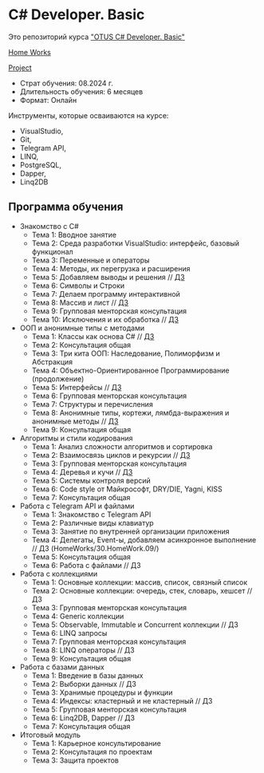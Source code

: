 # C# Developer. Basic
Это репозиторий курса ["OTUS C# Developer. Basic"](https://otus.ru/lessons/c-sharp-basic/)

[Home Works](HomeWorks/)

[Project](https://github.com/proninp/Otus.CSharp.Basic.Project)

* Страт обучения: 08.2024 г.
* Длительность обучения: 6 месяцев
* Формат: Онлайн

Инструменты, которые осваиваются на курсе:
* VisualStudio,
* Git,
* Telegram API,
* LINQ,
* PostgreSQL,
* Dapper,
* Linq2DB


## Программа обучения

* Знакомство с C#
	* Тема 1: Вводное занятие
	* Тема 2: Среда разработки VisualStudio: интерфейс, базовый функционал
	* Тема 3: Переменные и операторы
	* Тема 4: Методы, их перегрузка и расширения
	* Тема 5: Добавляем выводы и решения // [ДЗ](HomeWorks/05.HomeWork.01/)
	* Тема 6: Символы и Строки
	* Тема 7: Делаем программу интерактивной
	* Тема 8: Массив и лист // [ДЗ](HomeWorks/08.HomeWork.02/)
	* Тема 9: Групповая менторская консультация
	* Тема 10: Исключения и их обработка // [ДЗ](HomeWorks/10.HomeWork.03/)
* ООП и анонимные типы с методами
	* Тема 1: Классы как основа C# // [ДЗ](HomeWorks/11.HomeWork.04/)
	* Тема 2: Консультация общая
	* Тема 3: Три кита ООП: Наследование, Полиморфизм и Абстракция
	* Тема 4: Объектно-Ориентированное Программирование (продолжение)
	* Тема 5: Интерфейсы // [ДЗ](HomeWorks/15.HomeWork.05/)
	* Тема 6: Групповая менторская консультация
	* Тема 7: Структуры и перечисления
	* Тема 8: Анонимные типы, кортежи, лямбда-выражения и анонимные методы // [ДЗ](HomeWorks/18.HomeWork.06/)
	* Тема 9: Консультация общая
* Алгоритмы и стили кодирования
	* Тема 1: Анализ сложности алгоритмов и сортировка
	* Тема 2: Взаимосвязь циклов и рекурсии // [ДЗ](HomeWorks/21.HomeWork.07/)
	* Тема 3: Групповая менторская консультация
	* Тема 4: Деревья и кучи // [ДЗ](HomeWorks/23.HomeWork.08/)
	* Тема 5: Системы контроля версий
	* Тема 6: Code style от Майкрософт, DRY/DIE, Yagni, KISS
	* Тема 7: Консультация общая
* Работа с Telegram API и файлами
	* Тема 1: Знакомство с Telegram API
	* Тема 2: Различные виды клавиатур
	* Тема 3: Занятие по внутренней организации приложения
	* Тема 4: Делегаты, Event-ы, добавляем асинхронное выполнение // ДЗ (HomeWorks/30.HomeWork.09/)
	* Тема 5: Консультация общая
	* Тема 6: Работа с файлами // ДЗ
* Работа с коллекциями
	* Тема 1: Основные коллекции: массив, список, связный список
	* Тема 2: Основные коллекции: очередь, стек, словарь, хешсет // ДЗ
	* Тема 3: Групповая менторская консультация
	* Тема 4: Generic коллекции
	* Тема 5: Observable, Immutable и Concurrent коллекции // ДЗ
	* Тема 6: LINQ запросы
	* Тема 7: Групповая менторская консультация
	* Тема 8: LINQ операторы // ДЗ
	* Тема 9: Консультация общая
* Работа с базами данных
	* Тема 1: Введение в базы данных
	* Тема 2: Выборки данных // ДЗ
	* Тема 3: Хранимые процедуры и функции
	* Тема 4: Индексы: кластерный и не кластерный // ДЗ
	* Тема 5: Групповая менторская консультация
	* Тема 6: Linq2DB, Dapper // ДЗ
	* Тема 7: Консультация общая
* Итоговый модуль
	* Тема 1: Карьерное консультирование
	* Тема 2: Консультация по проектам
	* Тема 3: Защита проектов